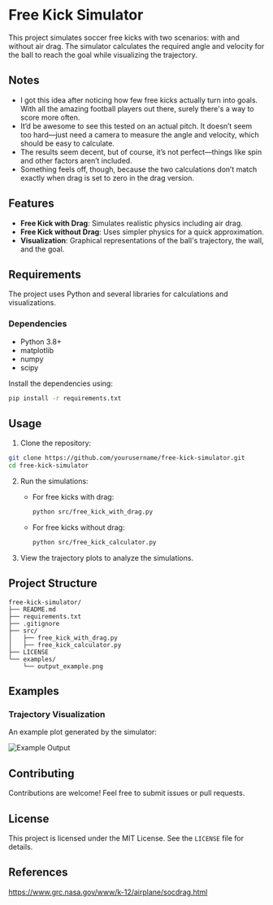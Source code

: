 # Free Kick Simulator

This project simulates soccer free kicks with two scenarios: with and without air drag. The simulator calculates the required angle and velocity for the ball to reach the goal while visualizing the trajectory.

## Notes
- I got this idea after noticing how few free kicks actually turn into goals. With all the amazing football players out there, surely there's a way to score more often.
- It’d be awesome to see this tested on an actual pitch. It doesn’t seem too hard—just need a camera to measure the angle and velocity, which should be easy to calculate.
- The results seem decent, but of course, it’s not perfect—things like spin and other factors aren’t included.
- Something feels off, though, because the two calculations don’t match exactly when drag is set to zero in the drag version.

## Features

- **Free Kick with Drag**: Simulates realistic physics including air drag.
- **Free Kick without Drag**: Uses simpler physics for a quick approximation.
- **Visualization**: Graphical representations of the ball's trajectory, the wall, and the goal.

## Requirements

The project uses Python and several libraries for calculations and visualizations.

### Dependencies
- Python 3.8+
- matplotlib
- numpy
- scipy

Install the dependencies using:
```bash
pip install -r requirements.txt
```

## Usage

1. Clone the repository:
```bash
git clone https://github.com/yourusername/free-kick-simulator.git
cd free-kick-simulator
```

2. Run the simulations:
   - For free kicks with drag:
     ```bash
     python src/free_kick_with_drag.py
     ```
   - For free kicks without drag:
     ```bash
     python src/free_kick_calculator.py
     ```

3. View the trajectory plots to analyze the simulations.

## Project Structure
```
free-kick-simulator/
├── README.md
├── requirements.txt
├── .gitignore
├── src/
│   ├── free_kick_with_drag.py
│   ├── free_kick_calculator.py
├── LICENSE
└── examples/
    └── output_example.png
```

## Examples

### Trajectory Visualization

An example plot generated by the simulator:

![Example Output](examples/output_example.png)

## Contributing

Contributions are welcome! Feel free to submit issues or pull requests.

## License

This project is licensed under the MIT License. See the `LICENSE` file for details.

## References

https://www.grc.nasa.gov/www/k-12/airplane/socdrag.html
